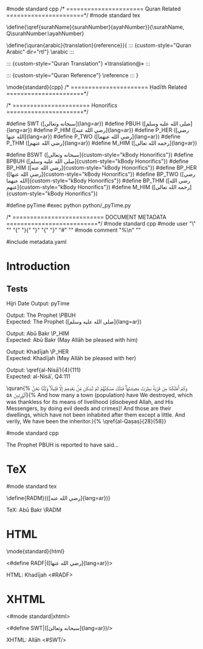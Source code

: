 
#mode standard cpp
/* ======================
        Quran Related
   ======================*/
#mode standard tex

\define{\qref{surahName}{surahNumber}{ayahNumber}}{\surahName, Q\surahNumber:\ayahNumber}

\define{\quran{arabic}{translation}{reference}}{
::: {custom-style="Quran Arabic" dir="rtl"}
\arabic
:::

::: {custom-style="Quran Translation"}
«\translation@»
:::

::: {custom-style="Quran Reference"}
\reference
:::
}

\mode{standard}{cpp}
/* ======================
        Ḥadīth Related
   ======================*/



/* ======================
        Honorifics
   ======================*/

#define SWT ([سبحانه وتعالى]{lang=ar})
#define PBUH ([صلى الله عليه وسلم]{lang=ar})
#define P_HIM ([رضي الله عنه]{lang=ar})
#define P_HER ([رضي الله عنها]{lang=ar})
#define P_TWO ([رضي الله عنهما]{lang=ar})
#define P_THM ([رضي الله عنهم]{lang=ar})
#define M_HIM ([رحمه الله تعالى]{lang=ar})

#define BSWT ([سبحانه وتعالى]{custom-style="kBody Honorifics"})
#define BPBUH ([صلى الله عليه وسلم]{custom-style="kBody Honorifics"})
#define BP_HIM ([رضي الله عنه]{custom-style="kBody Honorifics"})
#define BP_HER ([رضي الله عنها]{custom-style="kBody Honorifics"})
#define BP_TWO ([رضي الله عنهما]{custom-style="kBody Honorifics"})
#define BP_THM ([رضي الله عنهم]{custom-style="kBody Honorifics"})
#define M_HIM ([رحمه الله تعالى]{custom-style="kBody Honorifics"})

#define pyTime #exec python python/_pyTime.py

/* ==========================
        DOCUMENT METADATA
   ==========================*/
#mode standard cpp
#mode user "\\" "" "{" "}{" "}" "{" "}" "#" ""
#mode comment "%\n" ""

#include metadata.yaml

# Introduction


## Tests

Hijri Date Output: pyTime

Output:   The Prophet \PBUH  
Expected: The Prophet ([صلى الله عليه وسلم]{lang=ar})

Output:   Abū Bakr \P_HIM  
Expected: Abū Bakr (May Allāh be pleased with him)

Output:   Khadījah \P_HER  
Expected: Khadījah (May Allāh be pleased with her)

Output:   \qref{al-Nisāʾ}{4}{111}  
Expected: al-Nisāʾ, Q4:111

\quran{%
وَكَمۡ أَهۡلَكۡنَا مِن قَرۡيَةِۢ بَطِرَتۡ مَعِيشَتَهَاۖ فَتِلۡكَ مَسَٰكِنُهُمۡ لَمۡ تُسۡكَن مِّنۢ بَعۡدِهِمۡ إِلَّا قَلِيلٗاۖ وَكُنَّا نَحۡنُ ٱلۡوَٰرِثِينَ ٥٨}{%
And how many a town (population) have We destroyed, which was thankless for its
means of livelihood (disobeyed Allah, and His Messengers, by doing evil deeds
and crimes)! And those are their dwellings, which have not been inhabited after
them except a little. And verily, We have been the inheritor.}{%
\qref{al-Qaṣaṣ}{28}{58}}

#mode standard cpp

The Prophet PBUH is reported to have said...

# TeX

#mode standard tex

\define{RADM}{([رضي الله عنه]{lang=ar})}

TeX: Abū Bakr \RADM

# HTML

\mode{standard}{html}

<#define RADF|([رضي الله عنها]{lang=ar})>

HTML: Khadījah <#RADF>

# XHTML

<#mode standard|xhtml>

<#define SWT|([سبحانه وتعالىٰ]{lang=ar})/>

XHTML: Allāh <#SWT/>
